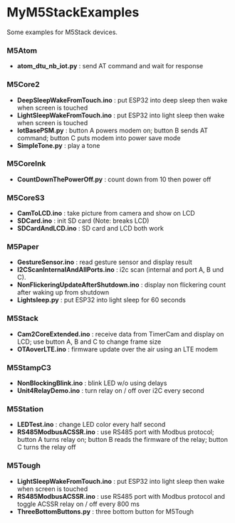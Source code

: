# MyM5StackExamples
Some examples for M5Stack devices.

### M5Atom
- **atom_dtu_nb_iot.py** : send AT command and wait for response

### M5Core2
- **DeepSleepWakeFromTouch.ino** : put ESP32 into deep sleep then wake when screen is touched
- **LightSleepWakeFromTouch.ino** : put ESP32 into light sleep then wake when screen is touched
- **IotBasePSM.py** : button A powers modem on; button B sends AT command; button C puts modem into power save mode
- **SimpleTone.py** : play a tone

### M5CoreInk
- **CountDownThePowerOff.py** : count down from 10 then power off

### M5CoreS3
- **CamToLCD.ino** : take picture from camera and show on LCD
- **SDCard.ino** : init SD card (Note: breaks LCD)
- **SDCardAndLCD.ino** : SD card and LCD both work

### M5Paper
- **GestureSensor.ino** : read gesture sensor and display result
- **I2CScanInternalAndAllPorts.ino** : i2c scan (internal and port A, B und C).
- **NonFlickeringUpdateAfterShutdown.ino** : display non flickering count after waking up from shutdown
- **Lightsleep.py** : put ESP32 into light sleep for 60 seconds

### M5Stack
- **Cam2CoreExtended.ino** : receive data from TimerCam and display on LCD; use button A, B and C to change frame size
- **OTAoverLTE.ino** : firmware update over the air using an LTE modem

### M5StampC3
- **NonBlockingBlink.ino** : blink LED w/o using delays
- **Unit4RelayDemo.ino** : turn relay on / off over i2C every second

### M5Station
- **LEDTest.ino** : change LED color every half second
- **RS485ModbusACSSR.ino** : use RS485 port with Modbus protocol; button A turns relay on; button B reads the firmware of the relay; button C turns the relay off

### M5Tough
- **LightSleepWakeFromTouch.ino** : put ESP32 into light sleep then wake when screen is touched
- **RS485ModbusACSSR.ino** : use RS485 port with Modbus protocol and toggle ACSSR relay on / off every 800 ms
- **ThreeBottomButtons.py** : three bottom button for M5Tough

